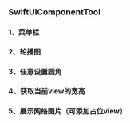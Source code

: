 ### SwiftUIComponentTool

#### 1、菜单栏

#### 2、轮播图

#### 3、任意设置圆角

#### 4、获取当前view的宽高

#### 5、展示网络图片（可添加占位view）
